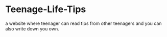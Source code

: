 # Teenage-Life-Tips
a website where teenager can read tips from other teenagers and you can also write down you own.
